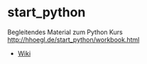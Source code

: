 # start_python

Begleitendes Material zum Python Kurs http://hhoegl.de/start_python/workbook.html

* [Wiki](https://github.com/huberthoegl/start_python/wiki)
